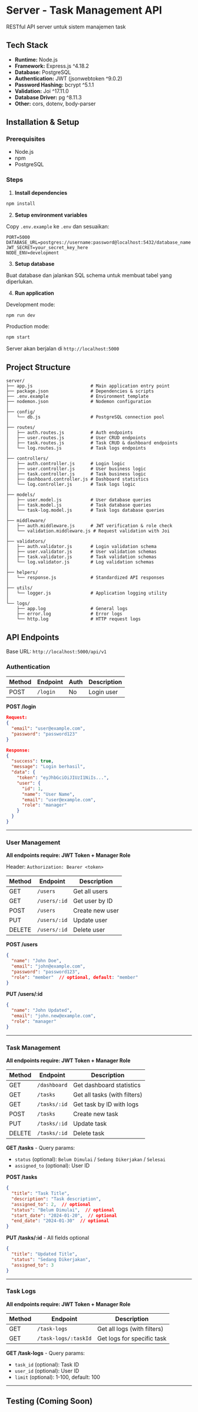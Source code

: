 # Server - Task Management API

RESTful API server untuk sistem manajemen task 

## Tech Stack

- **Runtime:** Node.js
- **Framework:** Express.js ^4.18.2
- **Database:** PostgreSQL
- **Authentication:** JWT (jsonwebtoken ^9.0.2)
- **Password Hashing:** bcrypt ^5.1.1
- **Validation:** Joi ^17.11.0
- **Database Driver:** pg ^8.11.3
- **Other:** cors, dotenv, body-parser

## Installation & Setup

### Prerequisites
- Node.js 
- npm
- PostgreSQL

### Steps

1. **Install dependencies**
```bash
npm install
```

2. **Setup environment variables**

Copy `.env.example` ke `.env` dan sesuaikan:
```env
PORT=5000
DATABASE_URL=postgres://username:password@localhost:5432/database_name
JWT_SECRET=your_secret_key_here
NODE_ENV=development
```

3. **Setup database**

Buat database dan jalankan SQL schema untuk membuat tabel yang diperlukan.

4. **Run application**

Development mode:
```bash
npm run dev
```

Production mode:
```bash
npm start
```

Server akan berjalan di `http://localhost:5000`

## Project Structure

```
server/
├── app.js                      # Main application entry point
├── package.json                # Dependencies & scripts
├── .env.example                # Environment template
├── nodemon.json                # Nodemon configuration
│
├── config/
│   └── db.js                   # PostgreSQL connection pool
│
├── routes/
│   ├── auth.routes.js          # Auth endpoints
│   ├── user.routes.js          # User CRUD endpoints
│   ├── task.routes.js          # Task CRUD & dashboard endpoints
│   └── log.routes.js           # Task logs endpoints
│
├── controllers/
│   ├── auth.controller.js      # Login logic
│   ├── user.controller.js      # User business logic
│   ├── task.controller.js      # Task business logic
│   ├── dashboard.controller.js # Dashboard statistics
│   └── log.controller.js       # Task logs logic
│
├── models/
│   ├── user.model.js           # User database queries
│   ├── task.model.js           # Task database queries
│   └── task-log.model.js       # Task logs database queries
│
├── middleware/
│   ├── auth.middleware.js      # JWT verification & role check
│   └── validation.middleware.js # Request validation with Joi
│
├── validators/
│   ├── auth.validator.js       # Login validation schema
│   ├── user.validator.js       # User validation schemas
│   ├── task.validator.js       # Task validation schemas
│   └── log.validator.js        # Log validation schemas
│
├── helpers/
│   └── response.js             # Standardized API responses
│
├── utils/
│   └── logger.js               # Application logging utility
│
└── logs/
    ├── app.log                 # General logs
    ├── error.log               # Error logs
    └── http.log                # HTTP request logs
```

## API Endpoints

Base URL: `http://localhost:5000/api/v1`

### Authentication

| Method | Endpoint | Auth | Description |
|--------|----------|------|-------------|
| POST | `/login` | No | Login user |

**POST /login**
```json
Request:
{
  "email": "user@example.com",
  "password": "password123"
}

Response:
{
  "success": true,
  "message": "Login berhasil",
  "data": {
    "token": "eyJhbGciOiJIUzI1NiIs...",
    "user": {
      "id": 1,
      "name": "User Name",
      "email": "user@example.com",
      "role": "manager"
    }
  }
}
```

---

### User Management

**All endpoints require: JWT Token + Manager Role**

Header: `Authorization: Bearer <token>`

| Method | Endpoint | Description |
|--------|----------|-------------|
| GET | `/users` | Get all users |
| GET | `/users/:id` | Get user by ID |
| POST | `/users` | Create new user |
| PUT | `/users/:id` | Update user |
| DELETE | `/users/:id` | Delete user |

**POST /users**
```json
{
  "name": "John Doe",
  "email": "john@example.com",
  "password": "password123",
  "role": "member"  // optional, default: "member"
}
```

**PUT /users/:id**
```json
{
  "name": "John Updated",
  "email": "john.new@example.com",
  "role": "manager"
}
```

---

### Task Management

**All endpoints require: JWT Token + Manager Role**

| Method | Endpoint | Description |
|--------|----------|-------------|
| GET | `/dashboard` | Get dashboard statistics |
| GET | `/tasks` | Get all tasks (with filters) |
| GET | `/tasks/:id` | Get task by ID with logs |
| POST | `/tasks` | Create new task |
| PUT | `/tasks/:id` | Update task |
| DELETE | `/tasks/:id` | Delete task |

**GET /tasks** - Query params:
- `status` (optional): `Belum Dimulai` / `Sedang Dikerjakan` / `Selesai`
- `assigned_to` (optional): User ID

**POST /tasks**
```json
{
  "title": "Task Title",
  "description": "Task description",
  "assigned_to": 2,  // optional
  "status": "Belum Dimulai",  // optional
  "start_date": "2024-01-20",  // optional
  "end_date": "2024-01-30"  // optional
}
```

**PUT /tasks/:id** - All fields optional
```json
{
  "title": "Updated Title",
  "status": "Sedang Dikerjakan",
  "assigned_to": 3
}
```

---

### Task Logs

**All endpoints require: JWT Token + Manager Role**

| Method | Endpoint | Description |
|--------|----------|-------------|
| GET | `/task-logs` | Get all logs (with filters) |
| GET | `/task-logs/:taskId` | Get logs for specific task |

**GET /task-logs** - Query params:
- `task_id` (optional): Task ID
- `user_id` (optional): User ID
- `limit` (optional): 1-100, default: 100

---

## Testing (Coming Soon)
